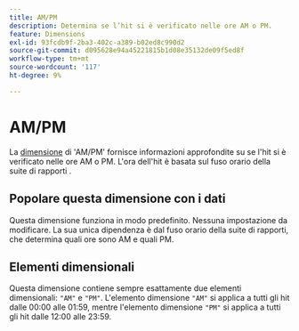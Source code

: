 ```yaml
---
title: AM/PM
description: Determina se l’hit si è verificato nelle ore AM o PM.
feature: Dimensions
exl-id: 93fcdb9f-2ba3-402c-a389-b02ed8c990d2
source-git-commit: d095628e94a45221815b1d08e35132de09f5ed8f
workflow-type: tm+mt
source-wordcount: '117'
ht-degree: 9%

---
```


# AM/PM

La [dimensione](overview.md) di &#39;AM/PM&#39; fornisce informazioni approfondite su se l&#39;hit si è verificato nelle ore AM o PM. L&#39;ora dell&#39;hit è basata sul fuso orario della suite di rapporti [](/help/admin/admin/c-manage-report-suites/c-edit-report-suites/general/general-acct-settings-admin.md).

## Popolare questa dimensione con i dati

Questa dimensione funziona in modo predefinito. Nessuna impostazione da modificare. La sua unica dipendenza è dal fuso orario della suite di rapporti, che determina quali ore sono AM e quali PM.

## Elementi dimensionali

Questa dimensione contiene sempre esattamente due elementi dimensionali: `"AM"` e `"PM"`. L&#39;elemento dimensione `"AM"` si applica a tutti gli hit dalle 00:00 alle 01:59, mentre l&#39;elemento dimensione `"PM"` si applica a tutti gli hit dalle 12:00 alle 23:59.
